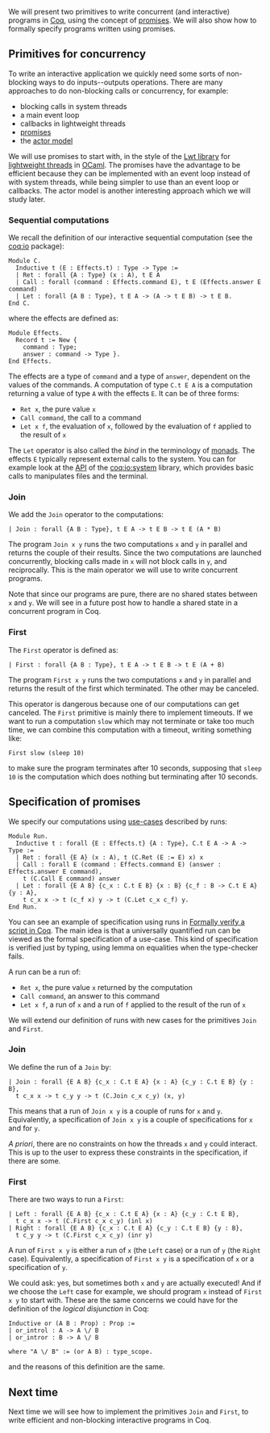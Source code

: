 We will present two primitives to write concurrent (and interactive) programs in [Coq](http://coq.inria.fr/), using the concept of [promises](http://en.wikipedia.org/wiki/Futures_and_promises). We will also show how to formally specify programs written using promises.

## Primitives for concurrency
To write an interactive application we quickly need some sorts of non-blocking ways to do inputs--outputs operations. There are many approaches to do non-blocking calls or concurrency, for example:

* blocking calls in system threads
* a main event loop
* callbacks in lightweight threads
* [promises](http://en.wikipedia.org/wiki/Futures_and_promises)
* the [actor model](http://en.wikipedia.org/wiki/Actor_model)

We will use promises to start with, in the style of the [Lwt library](http://ocsigen.org/lwt/) for [lightweight threads](http://en.wikipedia.org/wiki/Light-weight_process) in [OCaml](https://ocaml.org/). The promises have the advantage to be efficient because they can be implemented with an event loop instead of with system threads, while being simpler to use than an event loop or callbacks. The actor model is another interesting approach which we will study later.

### Sequential computations
We recall the definition of our interactive sequential computation (see the [coq:io](https://github.com/clarus/io) package):

    Module C.
      Inductive t (E : Effects.t) : Type -> Type :=
      | Ret : forall {A : Type} (x : A), t E A
      | Call : forall (command : Effects.command E), t E (Effects.answer E command)
      | Let : forall {A B : Type}, t E A -> (A -> t E B) -> t E B.
    End C.

where the effects are defined as:

    Module Effects.
      Record t := New {
        command : Type;
        answer : command -> Type }.
    End Effects.

The effects are a type of `command` and a type of `answer`, dependent on the values of the commands. A computation of type `C.t E A` is a computation returning a value of type `A` with the effects `E`. It can be of three forms:

* `Ret x`, the pure value `x`
* `Call command`, the call to a command
* `Let x f`, the evaluation of `x`, followed by the evaluation of `f` applied to the result of `x`

The `Let` operator is also called the *bind* in the terminology of [monads](http://en.wikipedia.org/wiki/Monad_%28functional_programming%29). The effects `E` typically represent external calls to the system. You can for example look at the [API](http://clarus.github.io/doc/io-system/Io.System.System.html) of the [coq:io:system](https://github.com/clarus/io-system) library, which provides basic calls to manipulates files and the terminal.

### Join
We add the `Join` operator to the computations:

    | Join : forall {A B : Type}, t E A -> t E B -> t E (A * B)

The program `Join x y` runs the two computations `x` and `y` in parallel and returns the couple of their results. Since the two computations are launched concurrently, blocking calls made in `x` will not block calls in `y`, and reciprocally. This is the main operator we will use to write concurrent programs.

Note that since our programs are pure, there are no shared states between `x` and `y`. We will see in a future post how to handle a shared state in a concurrent program in Coq.

### First
The `First` operator is defined as:

    | First : forall {A B : Type}, t E A -> t E B -> t E (A + B)

The program `First x y` runs the two computations `x` and `y` in parallel and returns the result of the first which terminated. The other may be canceled.

This operator is dangerous because one of our computations can get canceled. The `First` primitive is mainly there to implement timeouts. If we want to run a computation `slow` which may not terminate or take too much time, we can combine this computation with a timeout, writing something like:

    First slow (sleep 10)

to make sure the program terminates after 10 seconds, supposing that `sleep 10` is the computation which does nothing but terminating after 10 seconds.

## Specification of promises
We specify our computations using [use-cases](http://en.wikipedia.org/wiki/Use_case) described by runs:

    Module Run.
      Inductive t : forall {E : Effects.t} {A : Type}, C.t E A -> A -> Type :=
      | Ret : forall {E A} (x : A), t (C.Ret (E := E) x) x
      | Call : forall E (command : Effects.command E) (answer : Effects.answer E command),
        t (C.Call E command) answer
      | Let : forall {E A B} {c_x : C.t E B} {x : B} {c_f : B -> C.t E A} {y : A},
        t c_x x -> t (c_f x) y -> t (C.Let c_x c_f) y.
    End Run.

You can see an example of specification using runs in [Formally verify a script in Coq](http://coq-blog.clarus.me/formally-verify-a-script-in-coq.html). The main idea is that a universally quantified run can be viewed as the formal specification of a use-case. This kind of specification is verified just by typing, using lemma on equalities when the type-checker fails.

A run can be a run of:

* `Ret x`, the pure value `x` returned by the computation
* `Call command`, an answer to this command
* `Let x f`, a run of `x` and a run of `f` applied to the result of the run of `x`

We will extend our definition of runs with new cases for the primitives `Join` and `First`.

### Join
We define the run of a `Join` by:

    | Join : forall {E A B} {c_x : C.t E A} {x : A} {c_y : C.t E B} {y : B},
      t c_x x -> t c_y y -> t (C.Join c_x c_y) (x, y)

This means that a run of `Join x y` is a couple of runs for `x` and `y`. Equivalently, a specification of `Join x y` is a couple of specifications for `x` and for `y`.

*A priori*, there are no constraints on how the threads `x` and `y` could interact. This is up to the user to express these constraints in the specification, if there are some.

### First
There are two ways to run a `First`:

    | Left : forall {E A B} {c_x : C.t E A} {x : A} {c_y : C.t E B},
      t c_x x -> t (C.First c_x c_y) (inl x)
    | Right : forall {E A B} {c_x : C.t E A} {c_y : C.t E B} {y : B},
      t c_y y -> t (C.First c_x c_y) (inr y)

A run of `First x y` is either a run of `x` (the `Left` case) or a run of `y` (the `Right` case). Equivalently, a specification of `First x y` is a specification of `x` or a specification of `y`.

We could ask: yes, but sometimes both `x` and `y` are actually executed! And if we choose the `Left` case for example, we should program `x` instead of `First x y` to start with. These are the same concerns we could have for the definition of the *logical disjunction* in Coq:

    Inductive or (A B : Prop) : Prop :=
    | or_introl : A -> A \/ B
    | or_intror : B -> A \/ B

    where "A \/ B" := (or A B) : type_scope.

and the reasons of this definition are the same.

## Next time
Next time we will see how to implement the primitives `Join` and `First`, to write efficient and non-blocking interactive programs in Coq.
